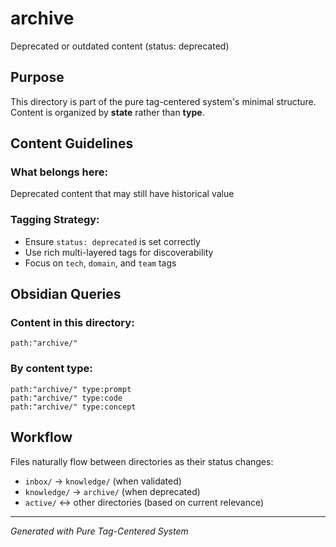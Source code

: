 # archive

Deprecated or outdated content (status: deprecated)

## Purpose

This directory is part of the pure tag-centered system's minimal structure. Content is organized by **state** rather than **type**.

## Content Guidelines

### What belongs here:
Deprecated content that may still have historical value

### Tagging Strategy:
- Ensure `status: deprecated` is set correctly
- Use rich multi-layered tags for discoverability
- Focus on `tech`, `domain`, and `team` tags

## Obsidian Queries

### Content in this directory:
```query
path:"archive/"
```

### By content type:
```query
path:"archive/" type:prompt
path:"archive/" type:code  
path:"archive/" type:concept
```

## Workflow

Files naturally flow between directories as their status changes:
- `inbox/` → `knowledge/` (when validated)
- `knowledge/` → `archive/` (when deprecated)
- `active/` ↔ other directories (based on current relevance)

---
*Generated with Pure Tag-Centered System*
